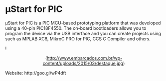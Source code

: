 # μStart for PIC
μStart for PIC is a PIC MCU-based prototyping platform that was developed using a 40-pin PIC18F4550. The on-board bootloaders allows you to program the device via the USB interface and you can create projects using such as MPLAB XC8, MikroC PRO for PIC, CCS C Compiler and others.

!<p align="center">
  <img />(http://www.embarcados.com.br/wp-content/uploads/2015/03/destaque.jpg)
</p>
Website: http://goo.gl/wP4dft
